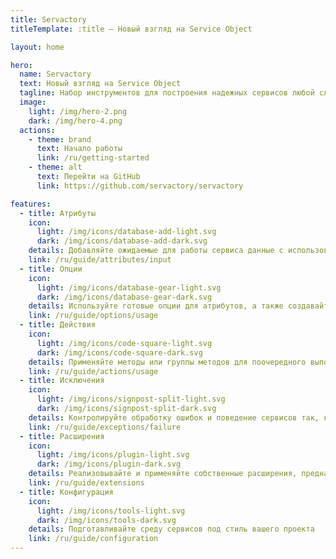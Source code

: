 ```yaml
---
title: Servactory
titleTemplate: :title — Новый взгляд на Service Object

layout: home

hero:
  name: Servactory
  text: Новый взгляд на Service Object
  tagline: Набор инструментов для построения надежных сервисов любой сложности
  image:
    light: /img/hero-2.png
    dark: /img/hero-4.png
  actions:
    - theme: brand
      text: Начало работы
      link: /ru/getting-started
    - theme: alt
      text: Перейти на GitHub
      link: https://github.com/servactory/servactory

features:
  - title: Атрибуты
    icon:
      light: /img/icons/database-add-light.svg
      dark: /img/icons/database-add-dark.svg
    details: Добавляйте ожидаемые для работы сервиса данные с использованием типов и различных опций
    link: /ru/guide/attributes/input
  - title: Опции
    icon:
      light: /img/icons/database-gear-light.svg
      dark: /img/icons/database-gear-dark.svg
    details: Используйте готовые опции для атрибутов, а также создавайте собственные
    link: /ru/guide/options/usage
  - title: Действия
    icon:
      light: /img/icons/code-square-light.svg
      dark: /img/icons/code-square-dark.svg
    details: Применяйте методы или группы методов для поочередного выполнения действий
    link: /ru/guide/actions/usage
  - title: Исключения
    icon:
      light: /img/icons/signpost-split-light.svg
      dark: /img/icons/signpost-split-dark.svg
    details: Контролируйте обработку ошибок и поведение сервисов так, как вам нужно
    link: /ru/guide/exceptions/failure
  - title: Расширения
    icon:
      light: /img/icons/plugin-light.svg
      dark: /img/icons/plugin-dark.svg
    details: Реализовывайте и применяйте собственные расширения, предназначенные под цели вашего проекта
    link: /ru/guide/extensions
  - title: Конфигурация
    icon:
      light: /img/icons/tools-light.svg
      dark: /img/icons/tools-dark.svg
    details: Подготавливайте среду сервисов под стиль вашего проекта
    link: /ru/guide/configuration
---
```

